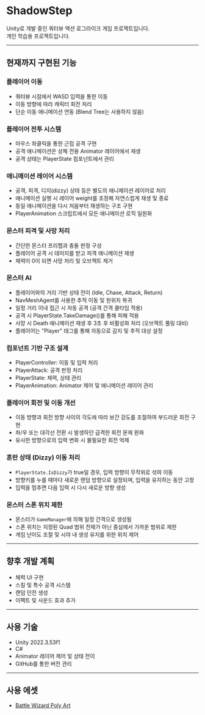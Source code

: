 # ShadowStep

Unity로 개발 중인 쿼터뷰 액션 로그라이크 게임 프로젝트입니다.  
개인 학습용 프로젝트입니다.

---

## 현재까지 구현된 기능

### 플레이어 이동
- 쿼터뷰 시점에서 WASD 입력을 통한 이동
- 이동 방향에 따라 캐릭터 회전 처리
- 단순 이동 애니메이션 연동 (Blend Tree는 사용하지 않음)

### 플레이어 전투 시스템
- 마우스 좌클릭을 통한 근접 공격 구현
- 공격 애니메이션은 상체 전용 Animator 레이어에서 재생
- 공격 상태는 PlayerState 컴포넌트에서 관리

### 애니메이션 레이어 시스템
- 공격, 피격, 디지(dizzy) 상태 등은 별도의 애니메이션 레이어로 처리
- 애니메이션 실행 시 레이어 weight를 조정해 자연스럽게 재생 및 종료
- 동일 애니메이션을 다시 처음부터 재생하는 구조 구현
- PlayerAnimation 스크립트에서 모든 애니메이션 로직 일원화

### 몬스터 피격 및 사망 처리
- 간단한 몬스터 프리팹과 충돌 판정 구성
- 플레이어 공격 시 데미지를 받고 피격 애니메이션 재생
- 체력이 0이 되면 사망 처리 및 오브젝트 제거

### 몬스터 AI
- 플레이어와의 거리 기반 상태 전이 (Idle, Chase, Attack, Return)
- NavMeshAgent를 사용한 추적 이동 및 원위치 복귀
- 일정 거리 이내 접근 시 자동 공격 (공격 간격 쿨타임 적용)
- 공격 시 PlayerState.TakeDamage()를 통해 피해 적용
- 사망 시 Death 애니메이션 재생 후 3초 후 비활성화 처리 (오브젝트 풀링 대비)
- 플레이어는 "Player" 태그를 통해 자동으로 감지 및 추적 대상 설정

### 컴포넌트 기반 구조 설계
- PlayerController: 이동 및 입력 처리
- PlayerAttack: 공격 판정 처리
- PlayerState: 체력, 상태 관리
- PlayerAnimation: Animator 제어 및 애니메이션 레이어 관리

### 플레이어 회전 및 이동 개선
- 이동 방향과 회전 방향 사이의 각도에 따라 보간 강도를 조절하여 부드러운 회전 구현
- 좌/우 또는 대각선 전환 시 발생하던 급격한 회전 문제 완화
- 유사한 방향으로의 입력 변화 시 불필요한 회전 억제

### 혼란 상태 (Dizzy) 이동 처리
- `PlayerState.IsDizzy`가 true일 경우, 입력 방향이 무작위로 섞여 이동
- 방향키를 누를 때마다 새로운 랜덤 방향으로 설정되며, 입력을 유지하는 동안 고정
- 입력을 멈추면 다음 입력 시 다시 새로운 방향 생성

### 몬스터 스폰 위치 제한
- 몬스터가 `GameManager`에 의해 일정 간격으로 생성됨
- 스폰 위치는 지정된 Quad 범위 전체가 아닌 중심에서 가까운 범위로 제한
- 게임 난이도 조절 및 시야 내 생성 유지를 위한 위치 제어

---

## 향후 개발 계획
- 체력 UI 구현
- 스킬 및 특수 공격 시스템
- 랜덤 던전 생성
- 이펙트 및 사운드 효과 추가

---

## 사용 기술

- Unity 2022.3.53f1
- C#
- Animator 레이어 제어 및 상태 전이
- GitHub를 통한 버전 관리

---

## 사용 에셋

- [Battle Wizard Poly Art](https://assetstore.unity.com/packages/3d/characters/humanoids/fantasy/battle-wizard-poly-art-128097#content)
